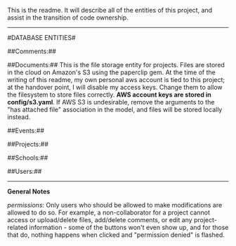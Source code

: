 
This is the readme. It will describe all of the entities of this project, and assist in the transition of code ownership.

-----
#DATABASE ENTITIES#

##Comments:##

##Documents:##
This is the file storage entity for projects. Files are stored in the cloud on Amazon's S3 using the paperclip gem. At the time of the writing of this readme, my own personal aws account is tied to this project; at the handover point, I will disable my access keys. Change them to allow the filesystem to store files correctly. **AWS account keys are stored in config/s3.yaml**. If AWS S3 is undesirable, remove the arguments to the "has attached file" association in the model, and files will be stored locally instead.

##Events:##


##Projects:##


##Schools:##


##Users:##


-----
**General Notes**

*permissions*: Only users who should be allowed to make modifications are allowed to do so. For example, a non-collaborator for a project cannot access or upload/delete files, add/delete comments, or edit any project-related information - some of the buttons won't even show up, and for those that do, nothing happens when clicked and "permission denied" is flashed.
